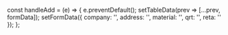 


const handleAdd = (e) => {
    e.preventDefault();
    setTableData(prev => [...prev, formData]);
    setFormData({
      company: '',
      address: '',
      material: '',
      qrt: '',
      reta: ''
    });
  };
